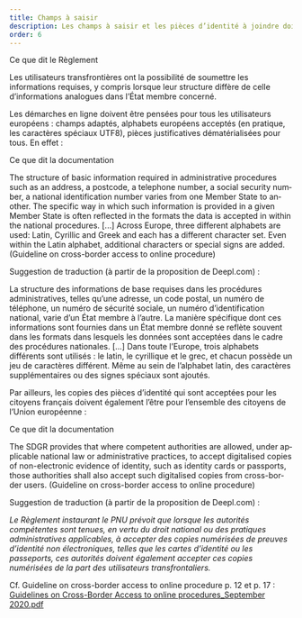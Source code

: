 ```yaml
---
title: Champs à saisir
description: Les champs à saisir et les pièces d’identité à joindre doivent être pensés pour que tous les citoyens européens puissent effectuer les démarches de la même manière.
order: 6
---
```


<div class="fr-callout fr-mb-4w"> 
<p class="fr-callout__title fr-mb-4w">Ce que dit le Règlement</p> 
<p class="fr-callout__text">Les utilisateurs transfrontières ont la possibilité de soumettre les informations requises, y compris lorsque leur structure diffère de celle d’informations analogues dans l’État membre concerné.</p> 
</div>

Les démarches en ligne doivent être pensées pour tous les utilisateurs européens : champs adaptés, alphabets européens acceptés (en pratique, les caractères spéciaux UTF8), pièces justificatives dématérialisées pour tous. En effet&nbsp;:

<div class="fr-callout fr-mb-4w"> 
<p class="fr-callout__title fr-mb-4w">Ce que dit la documentation</p> 
<p class="fr-callout__text" lang="en">The structure of basic information required in administrative procedures such as an address, a postcode, a telephone number, a social security number, a national identification number varies from one Member State to another. The specific way in which such information is provided in a given Member State is often reflected in the formats the data is accepted in within the national procedures. [...] Across Europe, three different alphabets are used: Latin, Cyrillic and Greek and each has a different character set. Even within the Latin alphabet, additional characters or special signs are added. (Guideline on cross-border access to online procedure)</p> 
</div> 

Suggestion de traduction (à partir de la proposition de Deepl.com)&nbsp;:

La structure des informations de base requises dans les procédures administratives, telles qu’une adresse, un code postal, un numéro de téléphone, un numéro de sécurité sociale, un numéro d’identification national, varie d’un État membre à l’autre. La manière spécifique dont ces informations sont fournies dans un État membre donné se reflète souvent dans les formats dans lesquels les données sont acceptées dans le cadre des procédures nationales. [...] Dans toute l’Europe, trois alphabets différents sont utilisés&nbsp;: le latin, le cyrillique et le grec, et chacun possède un jeu de caractères différent. Même au sein de l’alphabet latin, des caractères supplémentaires ou des signes spéciaux sont ajoutés.

Par ailleurs, les copies des pièces d’identité qui sont acceptées pour les citoyens français doivent également l’être pour l’ensemble des citoyens de l’Union européenne&nbsp;:

<div class="fr-callout fr-mb-4w"> 
<p class="fr-callout__title fr-mb-4w">Ce que dit la documentation</p> 
<p class="fr-callout__text" lang="en">The SDGR provides that where competent authorities are allowed, under applicable national law or administrative practices, to accept digitalised copies of non-electronic evidence of identity, such as identity cards or passports, those authorities shall also accept such digitalised copies from cross-border users. (Guideline on cross-border access to online procedure)</p> 
</div> 

Suggestion de traduction (à partir de la proposition de Deepl.com)&nbsp;:

*Le Règlement instaurant le PNU prévoit que lorsque les autorités compétentes sont tenues, en vertu du droit national ou des pratiques administratives applicables, à accepter des copies numérisées de preuves d’identité non électroniques, telles que les cartes d’identité ou les passeports, ces autorités doivent également accepter ces copies numérisées de la part des utilisateurs transfrontaliers.*

Cf. Guideline on cross-border access to online procedure p. 12 et p. 17&nbsp;: 
[Guidelines on Cross-Border Access to online procedures_September 2020.pdf](https://github.com/DISIC/design.numerique.gouv.fr/files/7848984/Guidelines.on.Cross-Border.Access.to.online.procedures_September.2020.pdf)
